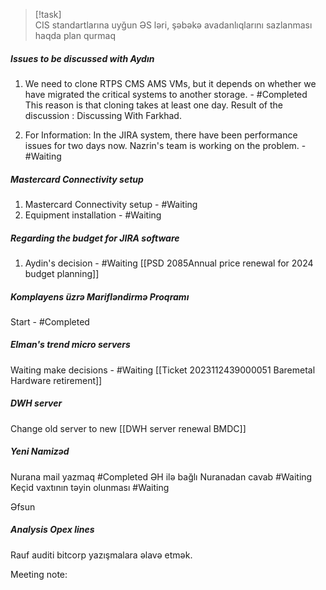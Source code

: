 

>[!task]  
>CIS standartlarına uyğun ƏS ləri, şəbəkə avadanlıqlarını sazlanması haqda plan qurmaq


##### Issues to be discussed with Aydın
1. We need to clone RTPS CMS AMS VMs, but it depends on whether we have migrated the critical systems to another storage. - #Completed 
This reason is that cloning takes at least one day. 
Result of the discussion  : Discussing With Farkhad. 

2. For Information: In the JIRA system, there have been performance issues for two days now. Nazrin's team is working on the problem. - #Waiting 
##### Mastercard Connectivity setup
1. Mastercard Connectivity setup - #Waiting 
2. Equipment installation - #Waiting 

##### Regarding the budget for JIRA software
1. Aydin's decision - #Waiting 
[[PSD 2085Annual price renewal for 2024 budget planning]]

##### Komplayens üzrə Marifləndirmə Proqramı
Start - #Completed 

##### Elman's trend micro servers 
Waiting make decisions - #Waiting 
[[Ticket 2023112439000051 Baremetal Hardware retirement]]

##### DWH server
Change old server to new
[[DWH server renewal  BMDC]]

##### Yeni Namizəd
Nurana mail yazmaq #Completed 
ƏH ilə bağlı Nuranadan cavab #Waiting 
Keçid vaxtının təyin olunması #Waiting 

Əfsun
##### Analysis Opex lines

Rauf auditi bitcorp yazışmalara əlavə etmək.

Meeting note:
